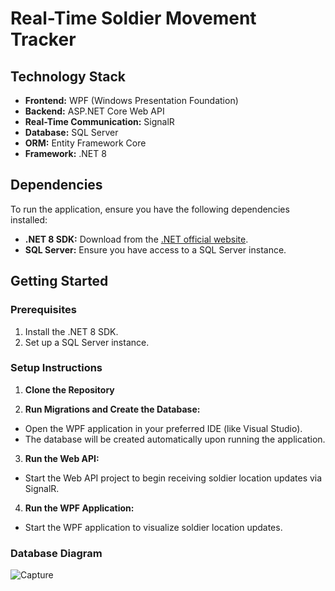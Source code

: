# Real-Time Soldier Movement Tracker

## Technology Stack

- **Frontend:** WPF (Windows Presentation Foundation)
- **Backend:** ASP.NET Core Web API
- **Real-Time Communication:** SignalR
- **Database:** SQL Server
- **ORM:** Entity Framework Core
- **Framework:** .NET 8

## Dependencies

To run the application, ensure you have the following dependencies installed:

- **.NET 8 SDK:** Download from the [.NET official website](https://dotnet.microsoft.com/download).
- **SQL Server:** Ensure you have access to a SQL Server instance.

## Getting Started

### Prerequisites

1. Install the .NET 8 SDK.
2. Set up a SQL Server instance.

### Setup Instructions

1. **Clone the Repository**

2. **Run Migrations and Create the Database:**
- Open the WPF application in your preferred IDE (like Visual Studio).
- The database will be created automatically upon running the application.

3. **Run the Web API:**
- Start the Web API project to begin receiving soldier location updates via SignalR.

4. **Run the WPF Application:**
- Start the WPF application to visualize soldier location updates.

### Database Diagram
![Capture](https://github.com/user-attachments/assets/cbc033d8-eb14-4b16-a0a5-755216ea29d1)

